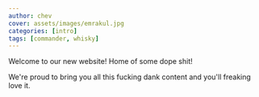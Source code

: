 ```yaml
---
author: chev
cover: assets/images/emrakul.jpg
categories: [intro]
tags: [commander, whisky]
---
```

Welcome to our new website! Home of some dope shit!

We're proud to bring you all this fucking dank content and you'll freaking love it.